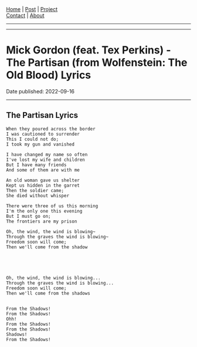 <nav>
<a href="../index.html">Home</a>
|
<a href="../post.html">Post</a>
|
<a href="../project.html">Project</a>
<nav class="div-right">
<a href="../contact.html">Contact</a>
|
<a href="../about.html">About</a>
</nav>
</nav>
</header>
<hr><hr>
<main>
<!-- Your Content Start After This Line -->


# Mick Gordon (feat. Tex Perkins) - The Partisan (from Wolfenstein: The Old Blood) Lyrics

Date published: 2022-09-16

---

## The Partisan Lyrics

```
When they poured across the border
I was cautioned to surrender
This I could not do;
I took my gun and vanished

I have changed my name so often
I've lost my wife and children
But I have many friends
And some of them are with me

An old woman gave us shelter
Kept us hidden in the garret
Then the soldier came;
She died without whisper

There were three of us this morning
I'm the only one this evening
But I must go on;
The frontiers are my prison

Oh, the wind, the wind is blowing~
Through the graves the wind is blowing~
Freedom soon will come;
Then we'll come from the shadow





Oh, the wind, the wind is blowing...
Through the graves the wind is blowing...
Freedom soon will come;
Then we'll come from the shadows


From the Shadows!
From the Shadows!
Ohh!
From the Shadows!
From the Shadows!
Shadows!
From the Shadows!

```
